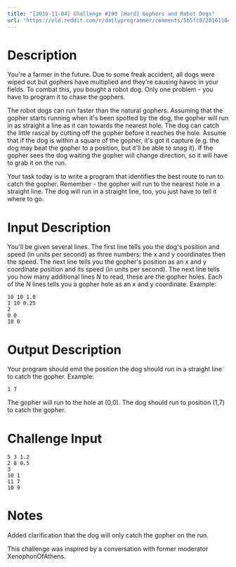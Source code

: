 ```yaml
---
title: "[2016-11-04] Challenge #290 [Hard] Gophers and Robot Dogs"
url: "https://old.reddit.com/r/dailyprogrammer/comments/5b5fc8/20161104_challenge_290_hard_gophers_and_robot_dogs/"
---
```


# Description

You're a farmer in the future. Due to some freak accident, all dogs were wiped out but gophers have multiplied and they're causing havoc in your fields. To combat this, you bought a robot dog. Only one problem - you have to program it to chase the gophers. 

The robot dogs can run faster than the natural gophers. Assuming that the gopher starts running when it's been spotted by the dog, the gopher will run in as straight a line as it can towards the nearest hole. The dog can catch the little rascal by cutting off the gopher before it reaches the hole. Assume that if the dog is within a square of the gopher, it's got it capture (e.g. the dog may beat the gopher to a position, but it'll be able to snag it). If the gopher sees the dog waiting the gopher will change direction, so it will have to grab it on the run.

Your task today is to write a program that identifies the best route to run to catch the gopher. Remember - the gopher will run to the nearest hole in a straight line. The dog will run in a straight line, too, you just have to tell it where to go. 

# Input Description

You'll be given several lines. The first line tells you the dog's position and speed (in units per second) as three numbers: the x and y coordinates then the speed. The next line tells you the gopher's position as an x and y coordinate position and its speed (in units per second). The next line tells you how many additional lines *N* to read, these are the gopher holes. Each of the *N* lines tells you a gopher hole as an x and y coordinate. Example:

	10 10 1.0
	1 10 0.25
	2
	0 0
	10 0

# Output Description

Your program should emit the position the dog should run in a straight line to catch the gopher. Example:

	1 7

The gopher will run to the hole at (0,0). The dog should run to position (1,7) to catch the gopher. 

# Challenge Input

	5 3 1.2
	2 8 0.5
	3
	10 1
	11 7
	10 9

# Notes

Added clarification that the dog will only catch the gopher on the run. 

This challenge was inspired by a conversation with former moderator XenophonOfAthens.